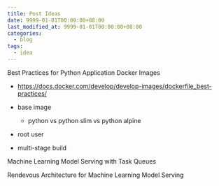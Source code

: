 ```yaml
---
title: Post Ideas
date: 9999-01-01T00:00:00+08:00
last_modified_at: 9999-01-01T00:00:00+08:00
categories:
  - blog
tags:
  - idea
---
```


Best Practices for Python Application Docker Images

- https://docs.docker.com/develop/develop-images/dockerfile_best-practices/

- base image
  - python vs python slim vs python alpine
- root user
- multi-stage build

Machine Learning Model Serving with Task Queues

Rendevous Architecture for Machine Learning Model Serving
